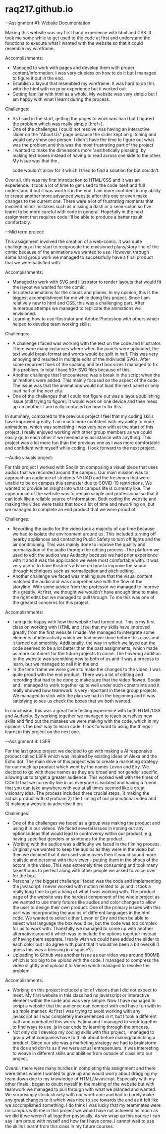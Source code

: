 # raq217.github.io

--Assignment #1: Website Documentation

Making this website was my first hand experience with html and CSS. It took me some while to get used to the code at first and understand the functions to execute what I wanted with the website so that it could resemble my wireframe. 

Accomplishments:
- Managed to work with pages and develop them with proper content/information. I was very clueless on how to do it but I managed to figure it out in the end. 
- Establish a layout that resembled my wireframe. It was hard to do this with the html with no prior experience but it worked out.
- Getting familiar with html as a whole. My website was very simple but I am happy with what I learnt during the process.

Challenges:
- As I said in the start, getting the pages to work was hard but I figured the problem which was really simple (href=).
- One of the challenges I could not resolve was having an interactive slider on the "About Us" page because the slider kept on glitching and would only show one person. I didn't have the time to figure out what was the problem and this was the most frustrating part of the project.
- I wanted to make the dimensions more 'aesthetically pleasing' by making text boxes instead of having to read across one side to the other. My issue was that the ,<p> code wouldn't allow for it which I tried to find a solution for but couldn't.

Over all, this was my first introduction to HTML/CSS and it was an experience. It took a lot of time to get used to the code itself and full understand it but it was worth it in the end. I am more confident in my ability to create another more advanced website after this one or even make changes to the current one. There were a lot of frustrating moments that involved minor mistakes such as missing a dash or a semi-colon so I've learnt to be more careful with code in general. Hopefully in the next assignment that requires code I'll be able to produce a better result comfortably. 


--Mid term project:

This assignment involved the creation of a web-comic. It was quite challegning at the start to reciprocate the envisioned plans/story line of the comic because of the animations we wanted to use. However, through some hard group work we managed to successfully have a final product that we were satisfied with.

Accomplishments:
- Managed to work with SVG and Illustrator to render layouts that would fit the layout we wanted for the comic.
- Scripted animations for the clouds and planes. In my opinion, this is the biggest accomplishment for me while doing this project. Since I am relatively new to html and CSS, this was a challenging part. After numerous attemps we managed to replicate the animations we envisioned.
- Learning how to use Illustrator and Adobe Photoshop with others which helped to develop team working skills. 

Challenges:
- A challenge I faced was working with the text on the code and Illustrator. There were many instances where when the panels were uploaded, the text would break format and words would be split in half. This was very annoying and resulted in multiple edits of the indiviudal SVGs. After some recurrent fixes of the spacing and text box sizes I managed to fix this problem. In total I have 50+ SVG files because of this. 
- Another challenge that I encountered was a break in the script when the animations were added. This mainly focused on the <mainContainer> aspect of the code. The issue was that the animations would not load the next panel or only load half of the next city.
- One of the challenges that I could not figure out was a layout/publishing issue (still trying to figure). It would work on one device and then mess up on another. I am really confused on how to fix this.
  
In summary, compared to the previous project I feel that my coding skills have improved greatly. I am much more confident with my ability to code animations, which was something I was very new with at the start of this project. I really enjoyed working with other group members as we could easily go to each other if we needed any assistance with anything. This project was a lot more fun than the previous one as I was more comfortable and confident with myself while coding. I look forward to the next project.


--Audio visuals project:

For this project I worked with Soojin on composing a visual piece that uses audios that we recorded around the campus. Our main mission was to approach an audience of students NYUAD and the freshmen that were unable to be on campus this semester due to COVID-19 restrictions. We wanted to provide an insight into what campus life is currently like. The appearance of the website was to remain simple and professional so that it can look like a reliable source of information. Both coding the website and making the video were tasks that took a lot of time and reworking on, but we managed to complete an end product that we were proud of. 

Challenges:
- Recording the audio for the video took a majority of our time because we had to isolate the environment around us. This included turning off nearby appliances and contacting Public Safety to turn off lights and the air conditioning. This was mainly done to improve the quality and normalization of the audio through the editing process. The platform we used to edit the audios was Audacity because we had prior experience with it and it was the application we were most comfortable with. It was very useful to have Kristen's advice on how to improve the sound through techniques such as normalization and pitch editing. 
- Another challenge we faced was making sure that the visual content matched the audio and was comprehensive with the flow of the storyline. With some advice from the professor we managed to improve this greatly. At first, we thought we wouldn't have enough time to make the right edits but we managed to pull through. To me this was one of the greatest concerns for this project.

Accomplishments:
- I am quite happy with how the website had turned out. This is my first class on working with HTML and I feel that my skills have improved greatly from the first website I made. We managed to intergrate some elements of interactivity which we had never done before this class and it turned out smoothly. Additionally, the way in which we layed out the code seemed to be a lot better than the past assignments, which made us more confident for the future projects to come. The hovering addition to the website was soemthing new to both of us and it was a process to learn, but we managed to nail it in the end. 
- In the time frame we were given to make the changes to the video, I was quite proud with the end product. There was a lot of editing and recording that had to be done to make sure that the video flowed. Soojin and I managed to work together quite well under such constraints and it really showed how teamwork is very important in these group projects. We managed to stick with the plan we had in the beginning and it was satisfying to see us check the boxes that we both wanted.

In conclusion, this was a great time testing experience with both HTML/CSS and Audacity. By working together we managed to teach ourselves new skills and find out the mistakes we were making with the code, which in my opinion is the best way to learn code. I look forward to using the things I learnt in this project on the next one. 


--Assignment 4: LSFR

For the last group project we decided to go with making a AI responsive product called LSFR which was inspired by existing ideas of Alexa and the Echo dot. The main drive of this project was to create a marketing strategy for our mock up product which went by the names Levon and Eiry. We decided to go with these names as they are broad and not gender specific, allowing us to target a greater audience. This worked well with the times of COVID that we currently live in as everyone is isolated and having a friend that you can take anywhere with you at all times seemed like a great visionary idea. The process included three crucial steps; 1) making the actual product with styrofoam 2) the filiming of our promotional video and 3) making a website to advertise it on. 

Challenges: 
- One of the challenges we faced as a group was making the product and using it in our videos. We faced several issues in ironing out any options/ideas that would lead to controversy within our product, e.g; having specified genders or skintones for the product. 
- Working with the audios was a difficulty we faced in the filming process. Originally we wanted to keep the audios as they were in the video but then we decided that if we used voice overs then it would sound more realistic and personal with the viewer - putting them in the shoes of the actors in the video. This was extremely time consuming and took many takes/hours to perfect along with other people we asked to voice over for the box. 
- Personally the biggest challenge I faced was the code and implementing the javascript. I never worked with motion related to .js and it took a really long time to get a hang of what I was working with. The product page of the website was the hardest component of the whole project as we wanted to use many futures like audios and color changes to allow the user to design their own product. One of the primary issues with this part was incorporating the audios of different languages in the html code. We wanted to select either Levon or Eiry and then be able to select what language the box would be, but the code was too complex for us to work with. Thankfully we managed to come up with another alternative around it which was to include the options together instead of having them separate. I really wish we could have added the slider to each color but I do agree with point that it would've been a bit overkill (I guess this was a blessing in disguise?).
- Uploading to Github was another issue as our video was around 800MB which is too big to be upload with the code. I managed to compress the video slightly and upload it to Vimeo which managed to resolve the problem.

Accomplishments:
- Working on this project included a lot of visions that I did not expect to meet. My first website in this class had no javarscript or interactive element within the code and was very simple. Now I have managed to script a website that the audience can connect with and have fun with in a simple manner. At first I was trying to avoid working with any javascript as I was completely inexperienced in it, but I took a different path and combatted this worry. Fatima and I managed to work together to find ways to use .js in our code by learning through the process. 
- Not only did I develop my coding skills with this project, I managed to grasp what companies have to think about before making/launching a product. Since our site was a marketing strategy we had to brainstorm the dos and don'ts as if we were actual entrepenuers. It was interesting to weave in different skills and abilities from outside of class into our project. 

Overall, there were many hurdles in completing this assignment and there were times where I wanted to give up and would worry about dragging my team down due to my knowledge of HTML/Javascript. Especially with my other finals I began to doubt myself in the making of the website but with teamwork we managed to pull through with what we planned and wanted. We surprisingly stuck closely with our wireframe and had to barely make any great changes to it which was nice to see towards the end as it felt like we accomplished something. I do think I was lucky that my teammates were on campus with me in this project we would have not achieved as much as we did if we weren't all together physcially. As we wrap up this course I can say I am proud with myself and how far I have come. I cannot wait to use the skills I learnt from this class in my future courses. 
